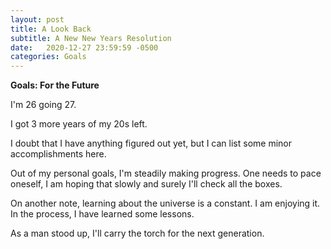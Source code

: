 ```yaml
---
layout: post
title: A Look Back
subtitle: A New New Years Resolution
date:   2020-12-27 23:59:59 -0500
categories: Goals
---
```

**Goals: For the Future**

I'm 26 going 27.

I got 3 more years of my 20s left.

I doubt that I have anything figured out yet, but I can list some minor accomplishments here.

Out of my personal goals, I'm steadily making progress. One needs to pace oneself, I am hoping that slowly and surely I'll check all the boxes.

On another note, learning about the universe is a constant. I am enjoying it. In the process, I have learned some lessons.

As a man stood up, I'll carry the torch for the next generation.
